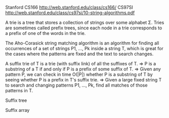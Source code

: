 Stanford CS166 http://web.stanford.edu/class/cs166/
CS97SI http://web.stanford.edu/class/cs97si/10-string-algorithms.pdf

A trie is a tree that stores a collection of strings over some alphabet Σ.
Tries are sometimes called prefix trees, since each node in a trie corresponds
to a prefix of one of the words in the trie.

The Aho-Corasick string matching algorithm is an algorithm for finding all
occurrences of a set of strings P1, ..., Pk inside a string T, which is
great for the cases where the patterns are fixed and the text to search changes.

A suffix trie of T is a trie (with suffix link) of all the suffixes of T.
=> P is a substring of a T if and only if P is a prefix of some suffix of T.
=> Given any pattern P, we can check in time O(|P|) whether P is a substring of T by seeing whether P is a prefix in T's suffix trie.
=> Given a large fixed string T to search and changing patterns P1, ..., Pk,  find all matches of those patterns in T.

Suffix tree

Suffix array
